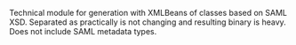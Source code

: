 Technical module for generation with XMLBeans of classes based on SAML XSD. 
Separated as practically is not changing and resulting binary is heavy.
Does not include SAML metadata types.
